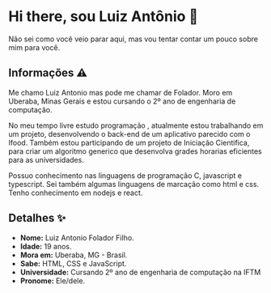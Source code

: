 # Hi there, sou Luiz Antônio 👋

Não sei como você veio parar aqui, mas vou tentar contar um pouco sobre mim para você.

## Informações ⚠️

Me chamo Luiz Antonio mas pode me chamar de Folador. Moro em Uberaba, Minas Gerais e estou cursando o 2º ano de engenharia de computação.

No meu tempo livre estudo programação , atualmente estou trabalhando em um projeto, desenvolvendo o back-end de um aplicativo parecido com o Ifood. Também estou participando de um projeto de Iniciação Cientifica, para criar um algoritmo generico que desenvolva grades horarias eficientes para as universidades.

Possuo conhecimento nas linguagens de programação C, javascript e typescript. Sei também algumas linguagens de marcação como html e css.
Tenho conhecimento em nodejs e react.

## Detalhes ✨

- **Nome:** Luiz Antonio Folador Filho.
- **Idade:** 19 anos.
- **Mora em:** Uberaba, MG - Brasil.
- **Sabe:** HTML, CSS e JavaScript.
- **Universidade:** Cursando 2º ano de engenharia de computação na IFTM
- **Pronome:** Ele/dele.
